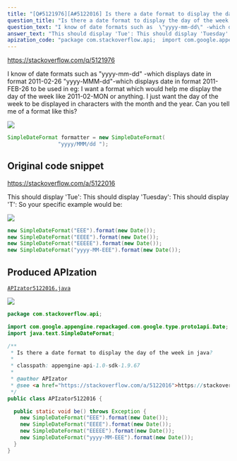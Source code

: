 ```yaml
---
title: "[Q#5121976][A#5122016] Is there a date format to display the day of the week in java?"
question_title: "Is there a date format to display the day of the week in java?"
question_text: "I know of date formats such as  \"yyyy-mm-dd\" -which displays date in format 2011-02-26 \"yyyy-MMM-dd\"-which displays date in format 2011-FEB-26 to be used in eg: I want a format which would help me display the day of the week like 2011-02-MON or anything.  I just want the day of the week to be displayed in characters with the month and the year.  Can you tell me of a format like this?"
answer_text: "This should display 'Tue': This should display 'Tuesday': This should display 'T': So your specific example would be:"
apization_code: "package com.stackoverflow.api;  import com.google.appengine.repackaged.com.google.type.proto1api.Date; import java.text.SimpleDateFormat;  /**  * Is there a date format to display the day of the week in java?  *  * classpath: appengine-api-1.0-sdk-1.9.67  *  * @author APIzator  * @see <a href=\"https://stackoverflow.com/a/5122016\">https://stackoverflow.com/a/5122016</a>  */ public class APIzator5122016 {    public static void be() throws Exception {     new SimpleDateFormat(\"EEE\").format(new Date());     new SimpleDateFormat(\"EEEE\").format(new Date());     new SimpleDateFormat(\"EEEEE\").format(new Date());     new SimpleDateFormat(\"yyyy-MM-EEE\").format(new Date());   } }"
---
```


https://stackoverflow.com/q/5121976

I know of date formats such as 
&quot;yyyy-mm-dd&quot; -which displays date in format 2011-02-26
&quot;yyyy-MMM-dd&quot;-which displays date in format 2011-FEB-26
to be used in eg:
I want a format which would help me display the day of the week like 2011-02-MON or anything.  I just want the day of the week to be displayed in characters with the month and the year.  Can you tell me of a format like this?


<div class="code-logo"><img src="/stackoverflow.png" /></div>

```java
SimpleDateFormat formatter = new SimpleDateFormat(
                "yyyy/MMM/dd ");
```


## Original code snippet

https://stackoverflow.com/a/5122016

This should display &#x27;Tue&#x27;:
This should display &#x27;Tuesday&#x27;:
This should display &#x27;T&#x27;:
So your specific example would be:

<div class="code-logo"><img src="/stackoverflow.png" /></div>

```java
new SimpleDateFormat("EEE").format(new Date());
new SimpleDateFormat("EEEE").format(new Date());
new SimpleDateFormat("EEEEE").format(new Date());
new SimpleDateFormat("yyyy-MM-EEE").format(new Date());
```

## Produced APIzation

[`APIzator5122016.java`](https://github.com/pasqualesalza/apization-temp/raw/main/data/search/APIzator5122016.java)

<div class="code-logo"><img src="/apizator.png" /></div>

```java
package com.stackoverflow.api;

import com.google.appengine.repackaged.com.google.type.proto1api.Date;
import java.text.SimpleDateFormat;

/**
 * Is there a date format to display the day of the week in java?
 *
 * classpath: appengine-api-1.0-sdk-1.9.67
 *
 * @author APIzator
 * @see <a href="https://stackoverflow.com/a/5122016">https://stackoverflow.com/a/5122016</a>
 */
public class APIzator5122016 {

  public static void be() throws Exception {
    new SimpleDateFormat("EEE").format(new Date());
    new SimpleDateFormat("EEEE").format(new Date());
    new SimpleDateFormat("EEEEE").format(new Date());
    new SimpleDateFormat("yyyy-MM-EEE").format(new Date());
  }
}

```